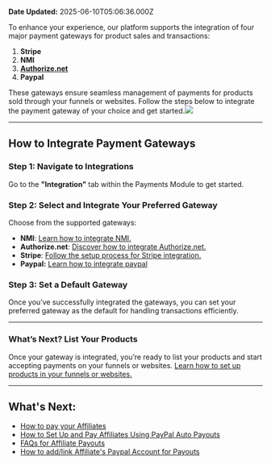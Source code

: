 **Date Updated:** 2025-06-10T05:06:36.000Z
  
  
To enhance your experience, our platform supports the integration of four major payment gateways for product sales and transactions:

1. **Stripe**
2. **NMI**
3. **[Authorize.net](//Authorize.net)**
4. **Paypal**

These gateways ensure seamless management of payments for products sold through your funnels or websites. Follow the steps below to integrate the payment gateway of your choice and get started.![](https://s3.amazonaws.com/cdn.freshdesk.com/data/helpdesk/attachments/production/155033809084/original/7IslFiv16FI4TcpaNIMhCQ_PD-BsgsIYzQ.jpeg?1727705501)

---

  
## **How to Integrate Payment Gateways**

### **Step 1: Navigate to Integrations**

Go to the **"Integration"** tab within the Payments Module to get started.  
  
### **Step 2: Select and Integrate Your Preferred Gateway**

Choose from the supported gateways:

* **NMI**: [Learn how to integrate NMI.](https://help.gohighlevel.com/support/solutions/articles/48001235741-how-to-set-up-the-nmi-integration-)
* **Authorize.net**: [Discover how to integrate Authorize.net.](https://help.gohighlevel.com/support/solutions/articles/48001231144-authorize-net-integration-for-processing-payments)
* **Stripe**: [Follow the setup process for Stripe integration.](https://help.gohighlevel.com/support/solutions/articles/48000981400-stripe-integration)
* **Paypal:** [Learn how to integrate paypal](https://help.gohighlevel.com/support/solutions/articles/48001204158-how-to-set-up-a-paypal-integration)

### **Step 3: Set a Default Gateway**

Once you’ve successfully integrated the gateways, you can set your preferred gateway as the default for handling transactions efficiently.

---

### **What’s Next? List Your Products**

Once your gateway is integrated, you’re ready to list your products and start accepting payments on your funnels or websites. [Learn how to set up products in your funnels or websites.](https://help.gohighlevel.com/support/solutions/articles/48001204219)

---

## **What's Next:**

* [How to pay your Affiliates](https://help.gohighlevel.com/en/support/solutions/articles/155000003657-how-to-pay-your-affiliates)
* [How to Set Up and Pay Affiliates Using PayPal Auto Payouts](https://help.gohighlevel.com/en/support/solutions/articles/155000003658-how-to-set-up-and-pay-affiliates-using-paypal-auto-payouts)
* [FAQs for Affiliate Payouts](https://help.gohighlevel.com/en/support/solutions/articles/155000003661-faqs-for-affiliate-payouts)
* [How to add/link Affiliate's Paypal Account for Payouts](https://help.gohighlevel.com/en/support/solutions/articles/155000002341-how-to-add-link-affiliate-s-paypal-account-for-payouts)

  